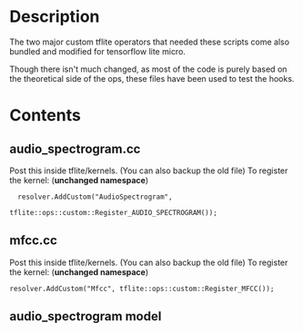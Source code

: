 # Description 
The two major custom tflite operators that needed these scripts come also bundled and modified for tensorflow lite micro.

Though there isn't much changed, as most of the code is purely based on the theoretical side of the ops, these files have been used to test the hooks.

# Contents
## audio_spectrogram.cc
Post this inside tflite/kernels. (You can also backup the old file)
To register the kernel: (__unchanged namespace__)
```
  resolver.AddCustom("AudioSpectrogram",
                     tflite::ops::custom::Register_AUDIO_SPECTROGRAM());
```
## mfcc.cc
Post this inside tflite/kernels. (You can also backup the old file)
To register the kernel: (__unchanged namespace__)
```
resolver.AddCustom("Mfcc", tflite::ops::custom::Register_MFCC());
```

## audio_spectrogram model 
